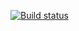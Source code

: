 [![Build status](https://ci.appveyor.com/api/projects/status/g6tsuxur0oar5vv5?svg=true)](https://ci.appveyor.com/project/NeuroK-hub/ajs-9-1)
